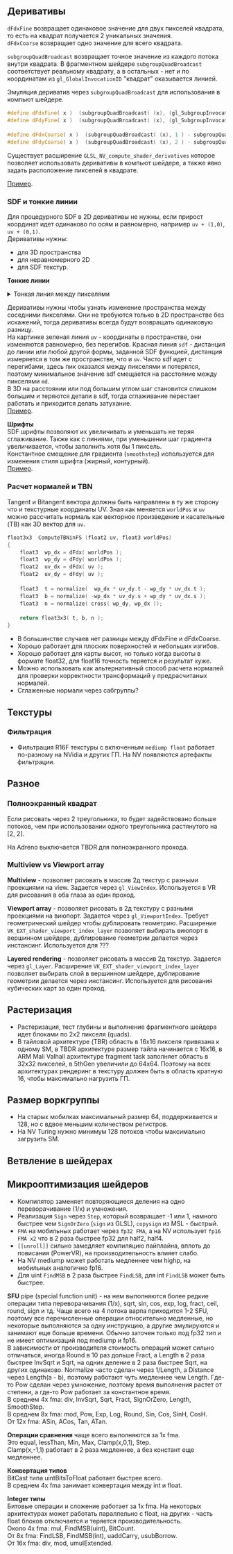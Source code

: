 

## Деривативы

`dFdxFine` возвращает одинаковое значение для двух пикселей квадрата, то есть на квадрат получается 2 уникальных значения.<br/>
`dFdxCoarse` возвращает одно значение для всего квадрата.

`subgroupQuadBroadcast` возвращает точное значение из каждого потока внутри квадрата.
В фрагментном шейдере `subgroupQuadBroadcast` соответствует реальному квадрату, а в остальных - нет и по координатам из `gl_GlobalInvocationID` "квадрат" оказывается линией.

Эмуляция дериватив через `subgroupQuadBroadcast` для использования в компьют шейдере.
```cpp
#define dFdxFine( x )  (subgroupQuadBroadcast( (x), (gl_SubgroupInvocationID&2)|1 ) - subgroupQuadBroadcast( (x), gl_SubgroupInvocationID&2 ))
#define dFdyFine( x )  (subgroupQuadBroadcast( (x), (gl_SubgroupInvocationID&1)|2 ) - subgroupQuadBroadcast( (x), gl_SubgroupInvocationID&1 ))

#define dFdxCoarse( x )  (subgroupQuadBroadcast( (x), 1 ) - subgroupQuadBroadcast( (x), 0 ))
#define dFdyCoarse( x )  (subgroupQuadBroadcast( (x), 2 ) - subgroupQuadBroadcast( (x), 0 ))
```

Существует расширение `GLSL_NV_compute_shader_derivatives` которое позволяет использовать деривативы в компьют шейдере, а также явно задать расположение пикселей в квадрате.

[Пример](https://github.com/azhirnov/as-en/blob/dev/AE/samples/res_editor/_data/scripts/tests/Derivatives.as).


### SDF и тонкие линии

Для процедурного SDF в 2D деривативы не нужны, если прирост координат идет одинаково по осям и равномерно, например `uv + (1,0)`, `uv + (0,1)`.<br/>
Деривативы нужны:
* для 3D пространства
* для неравномерного 2D
* для SDF текстур.

**Тонкие линии**<br/>

<details><summary>Тонкая линия между пикселями</summary>

![](img/thin_sdf_line.png)
</details>

Деривативы нужны чтобы узнать изменение пространства между соседними пикселями. Они не требуются только в 2D пространстве без искажений, тогда деривативы всегда будут возвращать одинаковую разницу.<br/>
На картинке зеленая линия `uv` - координаты в пространстве, они изменяются равномерно, без перегибов. Красная линия `sdf` - дистанция до линии или любой другой формы, заданной SDF функцией, дистанция измеряется в том же пространстве, что и `uv`.
Часто sdf идет с перегибами, здесь пик оказался между пикселями и потерялся, поэтому минимальное значение sdf смещается на расстояние между пикселями `md`.<br/>
В 3D на расстоянии или под большим углом шаг становится слишком большим и теряются детали в sdf, тогда сглаживание перестает работать и приходится делать затухание.<br/>
[Пример](https://github.com/azhirnov/as-en/blob/dev/AE/samples/res_editor/_data/scripts/samples-2d/AA-Grid.as).

**Шрифты**<br/>
SDF шрифты позволяют их увеличивать и уменьшать не теряя сглаживание. Также как с линиями, при уменьшении шаг градиента увеличивается, чтобы заполнить хотя бы 1 пиксель.<br/>
Константное смещение для градиента (`smoothstep`) используется для изменения стиля шрифта (жирный, контурный).<br/>
[Пример](https://github.com/azhirnov/as-en/blob/dev/AE/samples/res_editor/_data/scripts/samples-2d/SdfFont.as).


### Расчет нормалей и TBN

Tangent и Bitangent вектора должны быть направлены в ту же сторону что и текстурные координаты UV.
Зная как меняется `worldPos` и `uv` можно рассчитать нормаль как векторное произведение и касательные (TB) как 3D вектор для `uv`.

```cpp
float3x3  ComputeTBNinFS (float2 uv, float3 worldPos)
{
    float3  wp_dx = dFdx( worldPos );
    float3  wp_dy = dFdy( worldPos );
    float2  uv_dx = dFdx( uv );
    float2  uv_dy = dFdy( uv );

    float3  t = normalize(  wp_dx * uv_dy.t - wp_dy * uv_dx.t );
    float3  b = normalize( -wp_dx * uv_dy.s + wp_dy * uv_dx.s );
    float3  n = normalize( cross( wp_dy, wp_dx ));

    return float3x3( t, b, n );
}
```

* В большинстве случаев нет разницы между dFdxFine и dFdxCoarse.
* Хорошо работает для плоских поверхностей и небольших изгибов.
* Хорошо работает для карты высот, но только когда высоты в формате float32, для float16 точность теряется и результат хуже.
* Можно использовать как альтернативный способ расчета нормалей для проверки корректности трансформаций у предрасчитаных нормалей.
* Сглаженные нормали через сабгруппы?


## Текстуры

### Фильтрация

* Фильтрация R16F текстуры с включенным `mediump float` работает по-разному на NVidia и других ГП. На NV появляются артефакты фильтрации.


## Разное

### Полноэкранный квадрат

Если рисовать через 2 треугольника, то будет задействовано больше потоков, чем при использовании одного треугольника растянутого на [2, 2].

На Adreno выключается TBDR для полноэкранного прохода.

### Multiview vs Viewport array

**Multiview** - позволяет рисовать в массив 2д текстур с разными проекциями на view. Задается через `gl_ViewIndex`.
Используется в VR для рисования в оба глаза за один проход.

**Viewport array** - позволяет рисовать в 2д текстуру с разными проекциями на виюпорт. Задается через `gl_ViewportIndex`.
Требует геометрический шейдер чтобы дублировать геометрию.
Расширение `VK_EXT_shader_viewport_index_layer` позволяет выбирать виюпорт в вершинном шейдере, дублирование геометрии делается через инстансинг.
Используется для ???

**Layered rendering** - позволяет рисовать в массив 2д текстур. Задается через `gl_Layer`.
Расширение `VK_EXT_shader_viewport_index_layer` позволяет выбирать слой в вершинном шейдере, дублирование геометрии делается через инстансинг.
Используется для рисования кубических карт за один проход.


## Растеризация

* Растеризация, тест глубины и выполнение фрагментного шейдера идет блоками по 2х2 пикселя (quads).
* В тайловой архитектуре (TBR) область в 16х16 пикселя привязана к одному SM, в TBDR архитектуре размер тайла начинается с 16х16, в ARM Mali Valhall архитектуре fragment task заполняет область в 32х32 пикселей, в 5thGen увеличили до 64х64. Поэтому на всех архитектурах рендеринг в текстуру должен быть в область кратную 16, чтобы максимально нагрузить ГП.

## Размер воркгруппы

* На старых мобилках максимальный размер 64, поддерживается и 128, но с вдвое меньшим количеством регистров.
* На NV Turing нужно минимум 128 потоков чтобы максимально загрузить SM.


## Ветвление в шейдерах

## Микрооптимизация шейдеров

* Компилятор заменяет повторяющиеся деления на одно переворачивание (1/x) и умножения.
* Реализация `Sign` через `Step`, который возвращает -1 или 1, намного быстрее чем `SignOrZero` (`sign` из GLSL), `copysign` из MSL - быстрый.
* `FMA` на мобильных работает через `fp32 FMA`, а на NV использует `fp16 FMA x2` что в 2 раза быстрее fp32 для half2, half4.
* `[[unroll]]` сильно замедляет компиляцию пайплайна, вплоть до повисания (PowerVR), на производительность влияет слабо.
* На NV mediump может работать медленнее чем highp, на мобильных аналогично fp16.
* Для uint `FindMSB` в 2 раза быстрее `FindLSB`, для int `FindLSB` может быть быстрее.

**SFU** pipe (special function unit) - на нем выполняются более редкие операции типа переворачивания (1/x), sqrt, sin, cos, exp, log, fract, ceil, round, sign и тд.
Чаще всего на 4 потока варпа приходится 1-2 SFU, поэтому все перечисленные операции относительно медленные, но некоторые выполняются за одну инструкцию, а другие эмулируются и занимают еще больше времени.
Обычно заточен только под fp32 тип и не имеет оптимизаций под mediump и fp16.<br/>
В зависимости от производителя стоимость операций может сильно отличаться, иногда Round в 10 раз дольше Fract, а Length в 2 раза быстрее InvSqrt и Sqrt, на одних деление в 2 раза быстрее Sqrt, на других одинаково.
Normalize часто сделан через 1/Length, а Distance через Length(a - b), поэтому работают чуть медленнее чем Length. Где-то Pow сделан через умножение, поэтому время выполнения растет от степени, а где-то Pow работает за константное время.<br/>
В среднем 4x fma: div, InvSqrt, Sqrt, Fract, SignOrZero, Length, SmoothStep.<br/>
В среднем 8x fma: mod, Pow, Exp, Log, Round, Sin, Cos, SinH, CosH.<br/>
От 12x fma: ASin, ACos, Tan, ATan.<br/>

**Операции сравнения** чаще всего выполняются за 1x fma.<br/>
Это equal, lessThan, Min, Max, Clamp(x,0,1), Step.<br/>
Clamp(x,-1,1) работает в 2 раза медленнее, а без констант еще медленнее.

**Конвертация типов**<br/>
BitCast типа uintBitsToFloat работает быстрее всего.<br/>
В среднем 4x fma занимает конвертация между int и float.<br/>

**Integer типы**<br/>
Битовые операции и сложение работает за 1x fma. На некоторых архитектурах может работать параллельно с float, на других - часть float блоков отключается и теряется производительность.<br/>
Около 4x fma: mul, FindMSB(uint), BitCount.<br/>
От 8x fma: FindLSB, FindMSB(int), uaddCarry, usubBorrow.<br/>
От 16x fma: div, mod, umulExtended.<br/>

